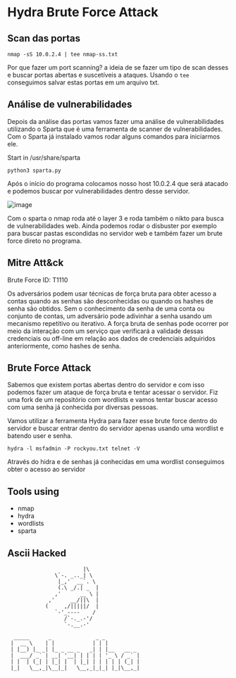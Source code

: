 # Hydra Brute Force Attack

## Scan das portas

```
nmap -sS 10.0.2.4 | tee nmap-ss.txt
```

Por que fazer um port scanning? a ideia de se fazer um tipo de scan desses e buscar portas abertas e suscetíveis a ataques. Usando o `tee` conseguimos salvar estas portas em um arquivo txt.

## Análise de vulnerabilidades

Depois da análise das portas vamos fazer uma análise de vulnerabilidades utilizando o Sparta que é uma ferramenta de scanner de vulnerabilidades. Com o Sparta já instalado vamos rodar alguns comandos para iniciarmos ele.

Start in /usr/share/sparta

```
python3 sparta.py 
```

Após o início do programa colocamos nosso host 10.0.2.4 que será atacado e podemos buscar por vulnerabilidades dentro desse servidor.

![image](https://user-images.githubusercontent.com/48387196/120836104-934d6f80-c53b-11eb-824f-124133d6274f.png)

Com o sparta o nmap roda até o layer 3 e roda também o nikto para busca de vulnerabilidades web. Ainda podemos rodar o disbuster por exemplo para buscar pastas escondidas no servidor web e também fazer um brute force direto no programa.

## Mitre Att&ck

Brute Force ID: T1110

Os adversários podem usar técnicas de força bruta para obter acesso a contas quando as senhas são desconhecidas ou quando os hashes de senha são obtidos. Sem o conhecimento da senha de uma conta ou conjunto de contas, um adversário pode adivinhar a senha usando um mecanismo repetitivo ou iterativo. A força bruta de senhas pode ocorrer por meio da interação com um serviço que verificará a validade dessas credenciais ou off-line em relação aos dados de credenciais adquiridos anteriormente, como hashes de senha.

## Brute Force Attack

Sabemos que existem portas abertas dentro do servidor e com isso podemos fazer um ataque de força bruta e tentar acessar o servidor. Fiz uma fork de um repositório com wordlists e vamos tentar buscar acesso com uma senha já conhecida por diversas pessoas.

Vamos utilizar a ferramenta Hydra para fazer esse brute force dentro do servidor e buscar entrar dentro do servidor apenas usando uma wordlist e batendo user e senha.

```
hydra -l msfadmin -P rockyou.txt telnet -V 
```

Através do hidra e de senhas já conhecidas em uma wordlist conseguimos obter o acesso ao servidor 

## Tools using

- nmap
- hydra
- wordlists
- sparta

## Ascii Hacked

```
                        |\
               \`-. _.._| \
                |_,'  __`. \
                (.\ _/.| _  |
               ,'      __ \ |
             ,'     __/||\  |
            (     ,/|||||/  |
               `-'_----    /
                  /`-._.-'/
                  `-.__.-' 

  _____      _              _ _           
 |  __ \    | |            | | |          
 | |__) |_ _| |_ _ __ _   _| | |__   __ _ 
 |  ___/ _` | __| '__| | | | | '_ \ / _` |
 | |  | (_| | |_| |  | |_| | | | | | (_| |
 |_|   \__,_|\__|_|   \__,_|_|_| |_|\__,_|
                                          
                                          
```
